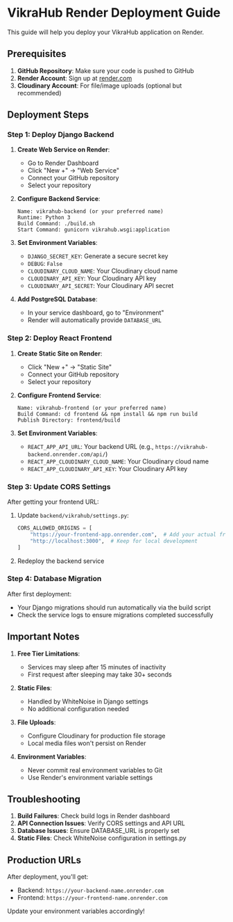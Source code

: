 # VikraHub Render Deployment Guide

This guide will help you deploy your VikraHub application on Render.

## Prerequisites

1. **GitHub Repository**: Make sure your code is pushed to GitHub
2. **Render Account**: Sign up at [render.com](https://render.com)
3. **Cloudinary Account**: For file/image uploads (optional but recommended)

## Deployment Steps

### Step 1: Deploy Django Backend

1. **Create Web Service on Render**:
   - Go to Render Dashboard
   - Click "New +" → "Web Service"
   - Connect your GitHub repository
   - Select your repository

2. **Configure Backend Service**:
   ```
   Name: vikrahub-backend (or your preferred name)
   Runtime: Python 3
   Build Command: ./build.sh
   Start Command: gunicorn vikrahub.wsgi:application
   ```

3. **Set Environment Variables**:
   - `DJANGO_SECRET_KEY`: Generate a secure secret key
   - `DEBUG`: `False`
   - `CLOUDINARY_CLOUD_NAME`: Your Cloudinary cloud name
   - `CLOUDINARY_API_KEY`: Your Cloudinary API key  
   - `CLOUDINARY_API_SECRET`: Your Cloudinary API secret

4. **Add PostgreSQL Database**:
   - In your service dashboard, go to "Environment"
   - Render will automatically provide `DATABASE_URL`

### Step 2: Deploy React Frontend

1. **Create Static Site on Render**:
   - Click "New +" → "Static Site"
   - Connect your GitHub repository
   - Select your repository

2. **Configure Frontend Service**:
   ```
   Name: vikrahub-frontend (or your preferred name)
   Build Command: cd frontend && npm install && npm run build
   Publish Directory: frontend/build
   ```

3. **Set Environment Variables**:
   - `REACT_APP_API_URL`: Your backend URL (e.g., `https://vikrahub-backend.onrender.com/api/`)
   - `REACT_APP_CLOUDINARY_CLOUD_NAME`: Your Cloudinary cloud name
   - `REACT_APP_CLOUDINARY_API_KEY`: Your Cloudinary API key

### Step 3: Update CORS Settings

After getting your frontend URL:

1. Update `backend/vikrahub/settings.py`:
   ```python
   CORS_ALLOWED_ORIGINS = [
       "https://your-frontend-app.onrender.com",  # Add your actual frontend URL
       "http://localhost:3000",  # Keep for local development
   ]
   ```

2. Redeploy the backend service

### Step 4: Database Migration

After first deployment:
- Your Django migrations should run automatically via the build script
- Check the service logs to ensure migrations completed successfully

## Important Notes

1. **Free Tier Limitations**:
   - Services may sleep after 15 minutes of inactivity
   - First request after sleeping may take 30+ seconds

2. **Static Files**:
   - Handled by WhiteNoise in Django settings
   - No additional configuration needed

3. **File Uploads**:
   - Configure Cloudinary for production file storage
   - Local media files won't persist on Render

4. **Environment Variables**:
   - Never commit real environment variables to Git
   - Use Render's environment variable settings

## Troubleshooting

1. **Build Failures**: Check build logs in Render dashboard
2. **API Connection Issues**: Verify CORS settings and API URL
3. **Database Issues**: Ensure DATABASE_URL is properly set
4. **Static Files**: Check WhiteNoise configuration in settings.py

## Production URLs

After deployment, you'll get:
- Backend: `https://your-backend-name.onrender.com`
- Frontend: `https://your-frontend-name.onrender.com`

Update your environment variables accordingly!
